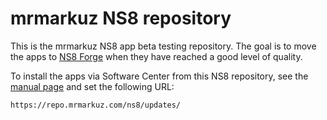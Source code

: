 # mrmarkuz NS8 repository

This is the mrmarkuz NS8 app beta testing repository. The goal is to move the apps to [NS8 Forge](https://forge.nethserver.org) when they have reached a good level of quality.

To install the apps via Software Center from this NS8 repository, see the [manual
page](https://docs.nethserver.org/projects/ns8/en/latest/software_center.html#software-repositories)
and set the following URL:

    https://repo.mrmarkuz.com/ns8/updates/
